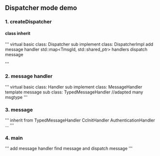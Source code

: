 ## Dispatcher mode demo
### 1. createDispatcher
#### class inherit
'''
virtual basic class: Dispatcher
    sub implement class:  DispatcherImpl
          add message handler
              std::map<TmsgId, std::shared_ptr<Handler>> handlers
          dispatch message

'''

### 2. message handler
'''
virtual basic class: Handler
    sub implement class: MessageHandler
        template message sub class: TypedMessageHandler //adapted many msgtype
'''

### 3. message 
'''
inherit from TypedMessageHandler
    CcInitHandler
    AuthenticationHandler
    ...
'''

### 4. main
'''
add message handler
find message and dispatch message
'''
